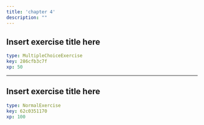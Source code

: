 ```yaml
---
title: 'chapter 4'
description: ""
---
```


## Insert exercise title here

```yaml
type: MultipleChoiceExercise
key: 286cfb3c7f
xp: 50
```



---

## Insert exercise title here

```yaml
type: NormalExercise
key: 62c0351170
xp: 100
```
